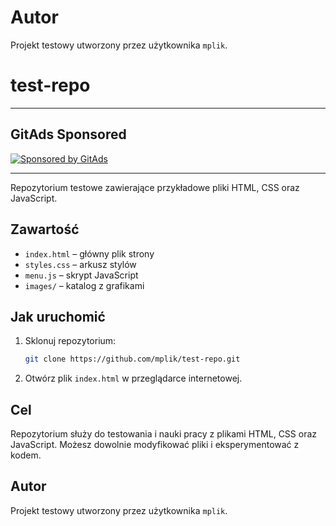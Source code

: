 <!-- GitAds-Verify: K8UCN48FO4V5MNVN7WNXFCEDJQWQIQCR -->

# Autor

Projekt testowy utworzony przez użytkownika `mplik`.


# test-repo

---

## GitAds Sponsored
[![Sponsored by GitAds](https://gitads.dev/v1/ad-serve?source=mplik/test-repo@github)](https://gitads.dev/v1/ad-track?source=mplik/test-repo@github)


---


Repozytorium testowe zawierające przykładowe pliki HTML, CSS oraz JavaScript.

## Zawartość

- `index.html` – główny plik strony
- `styles.css` – arkusz stylów
- `menu.js` – skrypt JavaScript
- `images/` – katalog z grafikami

## Jak uruchomić

1. Sklonuj repozytorium:
	```bash
	git clone https://github.com/mplik/test-repo.git
	```
2. Otwórz plik `index.html` w przeglądarce internetowej.

## Cel

Repozytorium służy do testowania i nauki pracy z plikami HTML, CSS oraz JavaScript. Możesz dowolnie modyfikować pliki i eksperymentować z kodem.

## Autor

Projekt testowy utworzony przez użytkownika `mplik`.
